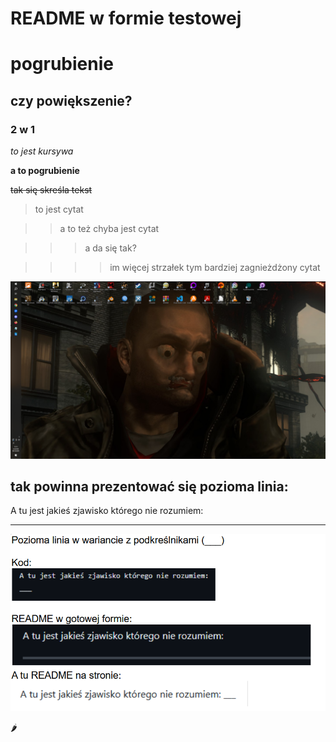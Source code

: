 # README w formie testowej

# pogrubienie
## czy powiększenie?
### 2 w 1

*to jest kursywa*

**a to pogrubienie**

~~tak się skreśla tekst~~

> to jest cytat

>> a to też chyba jest cytat

>>> a da się tak?

>>>> im więcej strzałek tym bardziej zagnieżdżony cytat

![teskt tutaj chyba powinien wyświetlać się jako link](./desktop.png "moja tapeta")

tak powinna prezentować się pozioma linia:
---

A tu jest jakieś zjawisko którego nie rozumiem:
___

![foto fenomenu](./fenomen.png "jak to działa?")


🌶️
